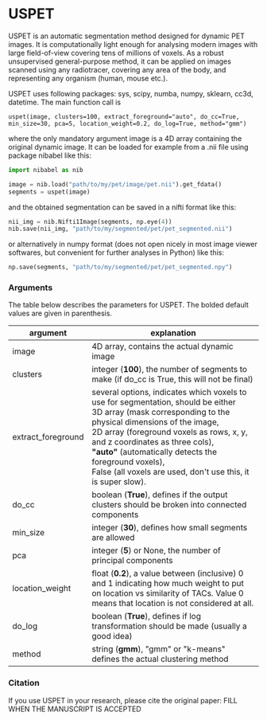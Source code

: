 # USPET

USPET is an automatic segmentation method designed for dynamic PET images. It is computationally light enough for analysing modern images with large field-of-view covering tens of millions of voxels. As a robust unsupervised general-purpose method, it can be applied on images scanned using any radiotracer, covering any area of the body, and representing any organism (human, mouse etc.).

USPET uses following packages: sys, scipy, numba, numpy, sklearn, cc3d, datetime. The main function call is

`uspet(image, clusters=100, extract_foreground="auto", do_cc=True, min_size=30, pca=5, location_weight=0.2, do_log=True, method="gmm")`

where the only mandatory argument image is a 4D array containing the original dynamic image. It can be loaded for example from a .nii file using package nibabel like this:

```python
import nibabel as nib

image = nib.load("path/to/my/pet/image/pet.nii").get_fdata()
segments = uspet(image)
```

and the obtained segmentation can be saved in a nifti format like this:

```python
nii_img = nib.Nifti1Image(segments, np.eye(4))
nib.save(nii_img, "path/to/my/segmented/pet/pet_segmented.nii")
```

or alternatively in numpy format (does not open nicely in most image viewer softwares, but convenient for further analyses in Python) like this:

```python
np.save(segments, "path/to/my/segmented/pet/pet_segmented.npy")
```

### Arguments

The table below describes the parameters for USPET. The bolded default values are given in parenthesis.

| argument | explanation | 
| -------- | ----------- |
| image | 4D array, contains the actual dynamic image |
| clusters | integer (**100**), the number of segments to make (if do_cc is True, this will not be final) |
| extract_foreground | several options, indicates which voxels to use for segmentation, should be either <br>3D array (mask corresponding to the physical dimensions of the image,<br>2D array (foreground voxels as rows, x, y, and z coordinates as three cols),<br>**"auto"** (automatically detects the foreground voxels),<br>False (all voxels are used, don't use this, it is super slow).  |
| do_cc | boolean (**True**), defines if the output clusters should be broken into connected components |
| min_size | integer (**30**), defines how small segments are allowed |
| pca | integer (**5**) or None, the number of principal components |
| location_weight | float (**0.2**), a value between (inclusive) 0 and 1 indicating how much weight to put on location vs similarity of TACs. Value 0 means that location is not considered at all. |
| do_log | boolean (**True**), defines if log transformation should be made (usually a good idea) |
| method | string (**gmm**),  "gmm" or "k-means" defines the actual clustering method |

### Citation
If you use USPET in your research, please cite the original paper: FILL WHEN THE MANUSCRIPT IS ACCEPTED
